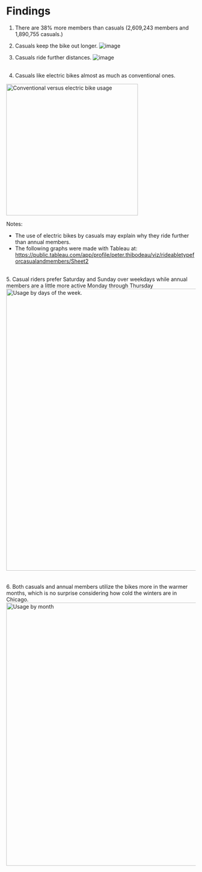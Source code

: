 # Findings
1. There are 38% more members than casuals (2,609,243 members and 1,890,755 casuals.)

2. Casuals keep the bike out longer.
![image](https://github.com/Peter-Thibodeau/Google-case-study/assets/158618486/6b5a54ea-5517-4dad-9ebd-aa45d0b87dd9)

3. Casuals ride further distances.
![image](https://github.com/Peter-Thibodeau/Google-case-study/assets/158618486/e6ad0c8b-0893-42c7-ad4a-197b007e968f)<br><br>

4. Casuals like electric bikes almost as much as conventional ones.
<img width="350" alt="Conventional versus electric bike usage" src="https://github.com/Peter-Thibodeau/Google-case-study/assets/158618486/a7da609c-95bb-4e17-b460-b51af3a7f092">

Notes:
- The use of electric bikes by casuals may explain why they ride further than annual members.<br>
- The following graphs were made with Tableau at: https://public.tableau.com/app/profile/peter.thibodeau/viz/rideabletypeforcasualandmembers/Sheet2<br>
<br>
5. Casual riders prefer Saturday and Sunday over weekdays while annual members are a little more active Monday through Thursday
<img width="750" alt="Usage by days of the week." src="https://github.com/Peter-Thibodeau/Google-case-study/assets/158618486/f7edb7cb-ecf4-4028-9f18-93e2b444e644">
<br><br><br>
6. Both casuals and annual members utilize the bikes more in the warmer months, which is no surprise considering how cold the winters are in Chicago.
<br>
<img width="700" alt="Usage by month" src="https://github.com/Peter-Thibodeau/Google-case-study/assets/158618486/fe124c33-37ee-4ba4-bcdd-5fcf79dacb14)">


